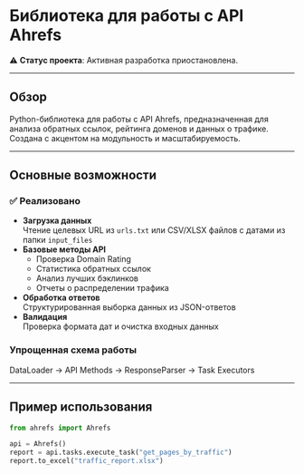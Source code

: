 # Библиотека для работы с API Ahrefs

⚠️ **Статус проекта**: Активная разработка приостановлена. 

---

## Обзор

Python-библиотека для работы с API Ahrefs, предназначенная для анализа обратных ссылок, рейтинга доменов и данных о трафике. Создана с акцентом на модульность и масштабируемость.

---
## Основные возможности

### ✅ Реализовано
- **Загрузка данных**  
  Чтение целевых URL из `urls.txt` или CSV/XLSX файлов с датами из папки `input_files`
- **Базовые методы API**  
  - Проверка Domain Rating
  - Статистика обратных ссылок
  - Анализ лучших бэклинков
  - Отчеты о распределении трафика
- **Обработка ответов**  
  Структурированная выборка данных из JSON-ответов
- **Валидация**  
  Проверка формата дат и очистка входных данных

### Упрощенная схема работы

DataLoader → API Methods → ResponseParser → Task Executors

---
## Пример использования
```python
from ahrefs import Ahrefs

api = Ahrefs()
report = api.tasks.execute_task("get_pages_by_traffic")
report.to_excel("traffic_report.xlsx")
```
